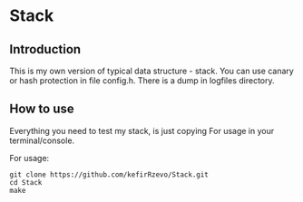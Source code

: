 # Stack

## Introduction

This is my own version of typical data structure - stack. You can use canary or hash protection in file config.h. There is a dump in logfiles directory. 

## How to use

Everything you need to test my stack, is just copying For usage in your terminal/console.

For usage:

```
git clone https://github.com/kefirRzevo/Stack.git
cd Stack
make
```
